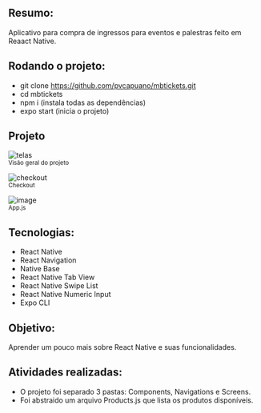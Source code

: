 ## Resumo: 

Aplicativo para compra de ingressos para eventos e palestras feito em Reaact Native.


## Rodando o projeto:

* git clone https://github.com/pvcapuano/mbtickets.git
* cd mbtickets
* npm i (instala todas as dependências)
* expo start (inicia o projeto)

## Projeto

![telas](https://user-images.githubusercontent.com/10540844/194969601-89b907f4-cbbc-43aa-9ba5-ee2065486fbf.JPG)<br>
<sub>Visão geral do projeto</sub>

![checkout](https://user-images.githubusercontent.com/10540844/194969834-46b720b6-8f70-4038-83c6-74832771016f.JPG)<br>
<sub>Checkout</sub>

![image](https://user-images.githubusercontent.com/10540844/194970018-1e9f2865-b864-434c-b343-5ae77e3a8203.png)<br>
<sub>App.js</sub>

## Tecnologias:

* React Native
* React Navigation
* Native Base
* React Native Tab View
* React Native Swipe List
* React Native Numeric Input
* Expo CLI

## Objetivo:

Aprender um pouco mais sobre React Native e suas funcionalidades. 

## Atividades realizadas:

* O projeto foi separado 3 pastas: Components, Navigations e Screens. 
* Foi abstraido um arquivo Products.js que lista os produtos disponíveis.
